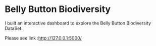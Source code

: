 # Belly Button Biodiversity

I built an interactive dashboard to explore the Belly Button Biodiversity DataSet.

Please see link :http://127.0.0.1:5000/
